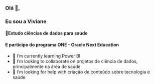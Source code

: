 ###  Olá 👋,
### Eu sou a  Viviane
#### 🌱Estudo ciências de dados para saúde
#### E participo do programa ONE - Oracle Next Education

- 🌱 I’m currently learning Power BI 
- 👯 I’m looking to collaborate on projetos de ciência de dados, principalmente na área de saúde 
- 🤔 I’m looking for help with  criação de conteúdo sobre tecnologia e saúde 






